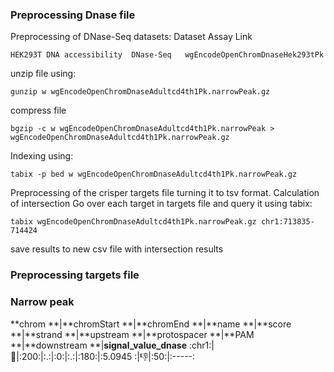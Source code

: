 ### Preprocessing Dnase file
Preprocessing of DNase-Seq datasets:
Dataset	Assay	Link

`HEK293T DNA accessibility	DNase-Seq	wgEncodeOpenChromDnaseHek293tPk `


unzip file using:

    gunzip w wgEncodeOpenChromDnaseAdultcd4th1Pk.narrowPeak.gz

compress file

    bgzip -c w wgEncodeOpenChromDnaseAdultcd4th1Pk.narrowPeak > wgEncodeOpenChromDnaseAdultcd4th1Pk.narrowPeak.gz

Indexing using:

    tabix -p bed w wgEncodeOpenChromDnaseAdultcd4th1Pk.narrowPeak.gz

Preprocessing of the crisper targets file turning it to tsv format.
Calculation of intersection
Go over each target in targets file and query it using tabix:

    tabix wgEncodeOpenChromDnaseAdultcd4th1Pk.narrowPeak.gz chr1:713835-714424
save results to new csv file with intersection results 

### Preprocessing targets file

### Narrow peak
                    
**chrom **|**chromStart **|**chromEnd **|**name **|**score **|**strand **|**upstream **|**protospacer **|**PAM **|**downstream **|**signal\_value\_dnase**
:chr1:|:100:|:200:|:.:|:0:|:.:|:180:|:5.0945  :|:-1:|:50:|:-----:

